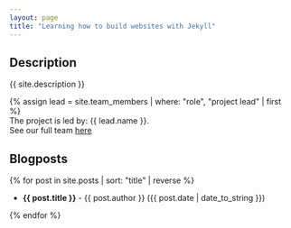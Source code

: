 ```yaml
---
layout: page
title: "Learning how to build websites with Jekyll"
---
```


## Description

{{ site.description }}

{% assign lead = site.team_members | where: "role", "project lead" | first %}  
The project is led by: {{ lead.name }}.  
See our full team [here](./about)

## Blogposts

{% for post in site.posts | sort: "title" | reverse %}
- **{{ post.title }}** - {{ post.author }} ({{ post.date | date_to_string }})

{% endfor %}
